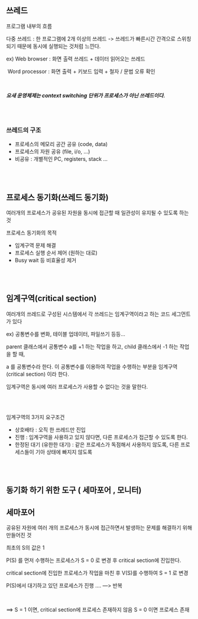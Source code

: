 ## 쓰레드

프로그램 내부의 흐름

다중 쓰레드 : 한 프로그램에 2개 이상의 쓰레드 -> 쓰레드가 빠른시간 간격으로 스위칭 되기 때문에 동시에 실행되는 것처럼 느낀다.

ex) Web browser : 화면 출력 쓰레드 + 데이터 읽어오는 쓰레드

​     Word processor : 화면 출력 + 키보드 입력 + 철자 / 문법 오류 확인

<br/>

***요새 운영체제는 context switching 단위가 프로세스가 아닌 쓰레드이다.*** 

<br/><br/>

### 쓰레드의 구조

- 프로세스의 메모리 공간 공유 (code, data)
- 프로세스의 자원 공유 (file, i/o, ...)
- 비공유 : 개별적인 PC, registers, stack ...

<br/><br/>

## 프로세스 동기화(쓰레드 동기화)

여러개의 프로세스가 공유된 자원을 동시에 접근할 때 일관성이 유지될 수 있도록 하는것

프로세스 동기화의 목적

- 임계구역 문제 해결
- 프로세스 실행 순서 제어 (원하는 대로)
- Busy wait 등 비효율성 제거

<br/><br/>

## 임계구역(critical section)

여러개의 쓰레드로 구성된 시스템에서 각 쓰레드는 임계구역이라고 하는 코드 세그먼트가 있다

ex) 공통변수를 변화, 테이블 업데이터, 파일쓰기 등등...

parent 클래스에서 공통변수 a를 +1 하는 작업을 하고, child 클래스에서 -1 하는 작업을 할 때,

a 를 공통변수라 한다. 이 공통변수를 이용하여 작업을 수행하는 부분을 임계구역(critical section) 이라 한다.

임계구역은 동시에 여러 프로세스가 사용할 수 없다는 것을 말한다.

<br/><br/>

임계구역의 3가지 요구조건

- 상호배타 : 오직 한 쓰레드만 진입
- 진행 : 임계구역을 사용하고 있지 않다면, 다른 프로세스가 접근할 수 있도록 한다.
- 한정된 대기 (유한한 대기) : 같은 프로세스가 독점해서 사용하지 않도록, 다른 프로세스들이 기아 상태에 빠지지 않도록

<br/><br/>

## 동기화 하기 위한 도구 ( 세마포어 , 모니터)

## 세마포어

공유된 자원에 여러 개의 프로세스가 동시에 접근하면서 발생하는 문제를 해결하기 위해 만들어진 것

최초의 S의 값은 1

P(S) 를 먼저 수행하는 프로세스가 S = 0 로 변경 후 critical section에 진입한다.

critical section에 진입한 프로세스가 작업을 마친 후 V(S)를 수행하여 S = 1 로 변경

P(S)에서 대기하고 있던 프로세스가 진행 …. —> 반복

<br/>

==> S = 1 이면, critical section에 프로세스 존재하지 않음    S = 0 이면 프로세스 존재

<br/><br/>









